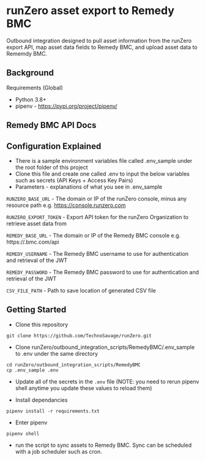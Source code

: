 # runZero asset export to Remedy BMC
Outbound integration designed to pull asset information from the runZero export API, map asset data fields to Remedy BMC, and upload asset data to Rememdy BMC.

## Background

Requirements (Global)

- Python 3.8+
- pipenv - https://pypi.org/project/pipenv/

## Remedy BMC API Docs

## Configuration Explained

- There is a sample environment variables file called .env_sample under the root folder of this project
- Clone this file and create one called .env to input the below variables such as secrets (API Keys + Access Key Pairs)
- Parameters - explanations of what you see in .env_sample

`RUNZERO_BASE_URL` - The domain or IP of the runZero console, minus any resource path e.g. https://console.runzero.com

`RUNZERO_EXPORT_TOKEN` - Export API token for the runZero Organization to retrieve asset data from

`REMEDY_BASE_URL` - The domain or IP of the Remedy BMC console e.g. https://<your-instance>.bmc.com/api

`REMEDY_USERNAME` - The Remedy BMC username to use for authentication and retrieval of the JWT 

`REMEDY_PASSWORD` - The Remedy BMC password to use for authentication and retrieval of the JWT

`CSV_FILE_PATH` - Path to save location of generated CSV file

## Getting Started

- Clone this repository

```
git clone https://github.com/TechnoSavage/runZero.git
```

- Clone runZero/outbound_integration_scripts/RemedyBMC/.env_sample to .env under the same directory

```
cd runZero/outbound_integration_scripts/RemedyBMC
cp .env_sample .env
```

- Update all of the secrets in the `.env` file (NOTE: you need to rerun pipenv shell anytime you update these  values to reload them)

- Install dependancies

```
pipenv install -r requirements.txt
```

- Enter pipenv

```
pipenv shell
```

- run the script to sync assets to Remedy BMC. Sync can be scheduled with a job scheduler such as cron.
